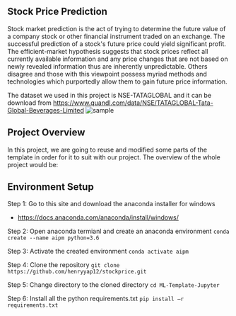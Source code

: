 ## Stock Price Prediction
Stock market prediction is the act of trying to determine the future value of a company stock or other financial instrument traded on an exchange. The successful prediction of a stock's future price could yield significant profit. The efficient-market hypothesis suggests that stock prices reflect all currently available information and any price changes that are not based on newly revealed information thus are inherently unpredictable. Others disagree and those with this viewpoint possess myriad methods and technologies which purportedly allow them to gain future price information.

The dataset we used in this project is NSE-TATAGLOBAL and it can be download from https://www.quandl.com/data/NSE/TATAGLOBAL-Tata-Global-Beverages-Limited
![sample](misc/1.png)
## Project Overview
In this project, we are going to reuse and modified some parts of the template in order for it to suit with our project. The overview of the whole project would be:

## Environment Setup

Step 1: Go to this site and download the anaconda installer for windows
+ https://docs.anaconda.com/anaconda/install/windows/

Step 2: Open anaconda termianl and create an anaconda environment
```conda create --name aipm python=3.6```

Step 3: Activate the created environment
```conda activate aipm```

Step 4: Clone the repository
```git clone https://github.com/henryyap12/stockprice.git```

Step 5: Change directory to the cloned directory
```cd ML-Template-Jupyter```

Step 6: Install all the python requirements.txt
```pip install –r requirements.txt```


